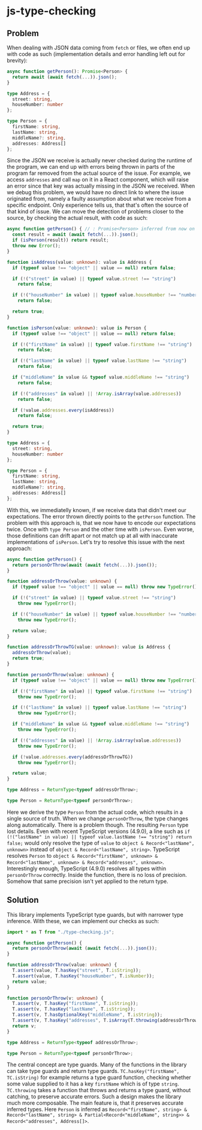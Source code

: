 # js-type-checking
## Problem
When dealing with JSON data coming from `fetch` or files, we often end up with code as such (implementation details and error handling left out for brevity):
```ts
async function getPerson(): Promise<Person> {
  return await (await fetch(...)).json();
}

type Address = {
  street: string,
  houseNumber: number
};

type Person = {
  firstName: string,
  lastName: string,
  middleName?: string,
  addresses: Address[]
};
```
Since the JSON we receive is actually never checked during the runtime of the program, we can end up with errors being thrown in parts of the program far removed from the actual source of the issue. For example, we access `addresses` and call `map` on it in a React component, which will raise an error since that key was actually missing in the JSON we received. When we debug this problem, we would have no direct link to where the issue originated from, namely a faulty assumption about what we receive from a specific endpoint. Only experience tells us, that that's often the source of that kind of issue. We can move the detection of problems closer to the source, by checking the actual result, with code as such:
```ts
async function getPerson() { // : Promise<Person> inferred from now on
  const result = await (await fetch(...)).json();
  if (isPerson(result)) return result;
  throw new Error();
}

function isAddress(value: unknown): value is Address {
  if (typeof value !== "object" || value == null) return false;

  if (!("street" in value) || typeof value.street !== "string")
    return false;

  if (!("houseNumber" in value) || typeof value.houseNumber !== "number")
    return false;

  return true;
}

function isPerson(value: unknown): value is Person {
  if (typeof value !== "object" || value == null) return false;

  if (!("firstName" in value) || typeof value.firstName !== "string")
    return false;

  if (!("lastName" in value) || typeof value.lastName !== "string")
    return false;

  if ("middleName" in value && typeof value.middleName !== "string")
    return false;

  if (!("addresses" in value) || !Array.isArray(value.addresses))
    return false;

  if (!value.addresses.every(isAddress))
    return false;

  return true;
}

type Address = {
  street: string,
  houseNumber: number
};

type Person = {
  firstName: string,
  lastName: string,
  middleName?: string,
  addresses: Address[]
};
```
With this, we immediatelly known, if we receive data that didn't meet our expectations. The error thrown directly points to the `getPerson` function. The problem with this approach is, that we now have to encode our expectations twice. Once with `type Person` and the other time with `isPerson`. Even worse, those definitions can drift apart or not match up at all with inaccurate implementations of `isPerson`. Let's try to resolve this issue with the next approach:
```ts
async function getPerson() {
  return personOrThrow(await (await fetch(...)).json());
}

function addressOrThrow(value: unknown) {
  if (typeof value !== "object" || value == null) throw new TypeError();

  if (!("street" in value) || typeof value.street !== "string")
    throw new TypeError();

  if (!("houseNumber" in value) || typeof value.houseNumber !== "number")
    throw new TypeError();

  return value;
}

function addressOrThrowTG(value: unknown): value is Address {
  addressOrThrow(value);
  return true;
}

function personOrThrow(value: unknown) {
  if (typeof value !== "object" || value == null) throw new TypeError();

  if (!("firstName" in value) || typeof value.firstName !== "string")
    throw new TypeError();

  if (!("lastName" in value) || typeof value.lastName !== "string")
    throw new TypeError();

  if ("middleName" in value && typeof value.middleName !== "string")
    throw new TypeError();

  if (!("addresses" in value) || !Array.isArray(value.addresses))
    throw new TypeError();

  if (!value.addresses.every(addressOrThrowTG))
    throw new TypeError();

  return value;
}

type Address = ReturnType<typeof addressOrThrow>;

type Person = ReturnType<typeof personOrThrow>;
```
Here we derive the type `Person` from the actual code, which results in a single source of truth. When we change `personOrThrow`, the type changes along automatically. There is a problem though. The resulting `Person` type lost details. Even with recent TypeScript versions (4.9.0), a line such as `if (!("lastName" in value) || typeof value.lastName !== "string") return false;` would only resolve the type of `value` to `object & Record<"lastName", unknown>` instead of `object & Record<"lastName", string>`. TypeScript resolves `Person` to `object & Record<"firstName", unknown> & Record<"lastName", unknown> & Record<"addresses", unknown>`. Interestingly enough, TypeScript (4.9.0) resolves all types within `personOrThrow` correctly. Inside the function, there is no loss of precision. Somehow that same precision isn't yet applied to the return type.
## Solution
This library implements TypeScript type guards, but with narrower type inference. With these, we can implement our checks as such:
```ts
import * as T from "./type-checking.js";

async function getPerson() {
  return personOrThrow(await (await fetch(...)).json());
}

function addressOrThrow(value: unknown) {
  T.assert(value, T.hasKey("street", T.isString));
  T.assert(value, T.hasKey("houseNumber", T.isNumber));
  return value;
}

function personOrThrow(v: unknown) {
  T.assert(v, T.hasKey("firstName", T.isString));
  T.assert(v, T.hasKey("lastName", T.isString));
  T.assert(v, T.hasOptionalKey("middleName", T.isString));
  T.assert(v, T.hasKey("addresses", T.isArray(T.throwing(addressOrThrow))));
  return v;
}

type Address = ReturnType<typeof addressOrThrow>;

type Person = ReturnType<typeof personOrThrow>;
```
The central concept are type guards. Many of the functions in the library can take type guards and return type guards. `TC.hasKey("firstName", TC.isString)` for example returns a type guard function, checking whether some value supplied to it has a key `firstName` which is of type `string`. `TC.throwing` takes a function that throws and returns a type guard, without catching, to preserve accurate errors. Such a design makes the library much more composable. The main feature is, that it preserves accurate inferred types. Here `Person` is inferred as `Record<"firstName", string> & Record<"lastName", string> & Partial<Record<"middleName", string>> & Record<"addresses", Address[]>`.
